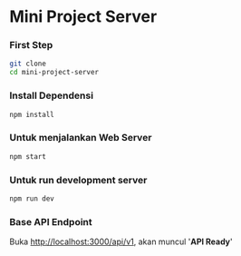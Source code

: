 # Mini Project Server

### First Step
```bash
git clone 
cd mini-project-server
```

### Install Dependensi
```bash
npm install
```

### Untuk menjalankan Web Server
```bash
npm start
```

### Untuk run development server
```bash
npm run dev
```

### Base API Endpoint


Buka [http://localhost:3000/api/v1](http://localhost:3000/api/v1), akan muncul '**API Ready**'

